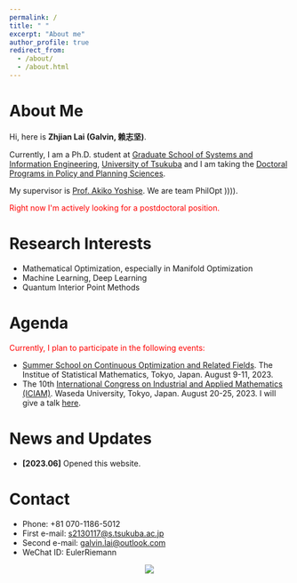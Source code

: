 ```yaml
---
permalink: /
title: " "
excerpt: "About me"
author_profile: true
redirect_from: 
  - /about/
  - /about.html
---
```


About Me
========

Hi, here is **Zhjian Lai (Galvin, 赖志坚)**. 

Currently, I am a Ph.D. student at [Graduate School of Systems and Information Engineering](https://www.sie.tsukuba.ac.jp/eng/), [University of Tsukuba](https://www.tsukuba.ac.jp/en/) and I am taking the [Doctoral Programs in Policy and Planning Sciences](https://www.sk.tsukuba.ac.jp/PPS/en/). 

My supervisor is [Prof. Akiko Yoshise](https://infoshako.sk.tsukuba.ac.jp/~yoshise/). We are team PhilOpt )))).

<font color='red'>Right now I'm actively looking for a postdoctoral position.</font> 

Research Interests
========
- Mathematical Optimization, especially in Manifold Optimization
- Machine Learning, Deep Learning
- Quantum Interior Point Methods

Agenda
========
<font color='red'>Currently, I plan to participate in the following events:</font> 
 - [Summer School on Continuous Optimization and Related Fields](https://www.ism.ac.jp/~mirai/sscoke/2023/). The Institue of Statistical Mathematics, Tokyo, Japan. August 9-11, 2023.
 - The 10th [International Congress on Industrial and Applied Mathematics (ICIAM)](https://iciam2023.org/). Waseda University, Tokyo, Japan.
August 20-25, 2023. I will give a talk [here](https://iciam2023.org/registered_data?id=01064).


News and Updates
========
- **[2023.06]** Opened this website.

Contact
========
 - Phone: +81 070-1186-5012
 - First e-mail: s2130117@s.tsukuba.ac.jp
 - Second e-mail: galvin.lai@outlook.com
 - WeChat ID: EulerRiemann


<center>
<a href='https://clustrmaps.com/site/1bv2n'  title='Visit tracker'><img src='//clustrmaps.com/map_v2.png?cl=ffffff&w=300&t=m&d=J6_1YGeLg-J7t5ToGOrm1lj_HeE4j7CR-SSuDJOBqso'/></a>
</center>
